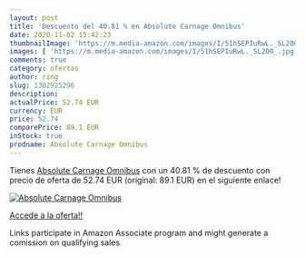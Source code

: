 ```yaml
---
layout: post
title: 'Descuento del 40.81 % en Absolute Carnage Omnibus'
date: 2020-11-02 15:42:23
thumbnailImage: 'https://m.media-amazon.com/images/I/51hSEPIuRwL._SL200_.jpg'
images: [ 'https://m.media-amazon.com/images/I/51hSEPIuRwL._SL200_.jpg' ]
comments: true
category: ofertas
author: ring
slug: 1302925296
description:
actualPrice: 52.74 EUR
currency: EUR
price: 52.74
comparePrice: 89.1 EUR
inStock: true
prodname: Absolute Carnage Omnibus
---
```


Tienes [Absolute Carnage Omnibus](https://www.amazon.es/dp/1302925296/?tag=tolees-21) con un 40.81 % de descuento con precio de oferta de 52.74 EUR (original: 89.1 EUR) en el siguiente enlace!

[![Absolute Carnage Omnibus](https://m.media-amazon.com/images/I/51hSEPIuRwL._SL200_.jpg)](https://www.amazon.es/dp/1302925296/?tag=tolees-21)

[Accede a la oferta!!](https://www.amazon.es/dp/1302925296/?tag=tolees-21)

Links participate in Amazon Associate program and might generate a comission on qualifying sales


